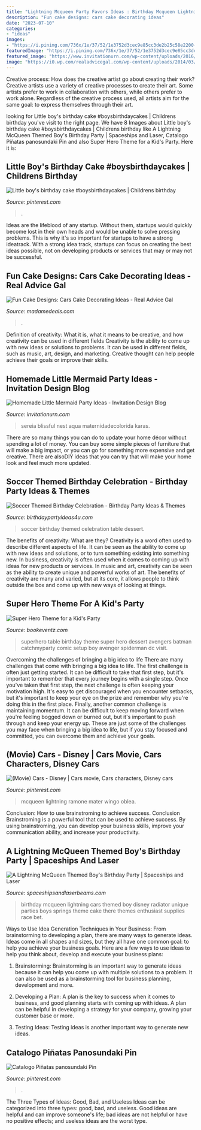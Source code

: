 ```yaml
---
title: "Lightning Mcqueen Party Favors Ideas : Birthday Mcqueen Lightning Cars Themed Boy Disney Radiator Unique Parties Boys Springs Theme Cake There Themes Enthusiast Supplies Race Bet"
description: "Fun cake designs: cars cake decorating ideas"
date: "2023-07-10"
categories:
- "ideas"
images:
- "https://i.pinimg.com/736x/1e/37/52/1e3752d3cec9e85cc3de2b25c58e2200--piñata-cars-pary.jpg"
featuredImage: "https://i.pinimg.com/736x/1e/37/52/1e3752d3cec9e85cc3de2b25c58e2200--piñata-cars-pary.jpg"
featured_image: "https://www.invitationurn.com/wp-content/uploads/2016/08/diy_little_mermaid_party_ideas.jpg"
image: "https://i0.wp.com/realadvicegal.com/wp-content/uploads/2014/03/cars-cake.jpg?fit=350%2C500&amp;ssl=1"
---
```



Creative process: How does the creative artist go about creating their work?
Creative artists use a variety of creative processes to create their art. Some artists prefer to work in collaboration with others, while others prefer to work alone. Regardless of the creative process used, all artists aim for the same goal: to express themselves through their art.

	

		
looking for Little boy&#039;s birthday cake #boysbirthdaycakes | Childrens birthday you've visit to the right page. We have 8 Images about Little boy&#039;s birthday cake #boysbirthdaycakes | Childrens birthday like A Lightning McQueen Themed Boy&#039;s Birthday Party | Spaceships and Laser, Catalogo Piñatas panosundaki Pin and also Super Hero Theme for a Kid&#039;s Party. Here it is:
		
    
## Little Boy&#039;s Birthday Cake #boysbirthdaycakes | Childrens Birthday

<img loading=lazy src="https://i.pinimg.com/originals/4a/60/ed/4a60ed0564f35f65c63ec3f02e1cd5db.jpg" onerror="this.onerror=null;this.src='https://tse3.mm.bing.net/th?id=OIP.zLtOWpZYjj6Dj5Izej9uzgHaJ4&amp;pid=15.1';" alt="Little boy&#039;s birthday cake #boysbirthdaycakes | Childrens birthday">

_Source: pinterest.com_

>. 

	

Ideas are the lifeblood of any startup. Without them, startups would quickly become lost in their own heads and would be unable to solve pressing problems. This is why it's so important for startups to have a strong ideatrack. With a strong idea track, startups can focus on creating the best ideas possible, not on developing products or services that may or may not be successful.

    
## Fun Cake Designs: Cars Cake Decorating Ideas - Real Advice Gal

<img loading=lazy src="https://i0.wp.com/realadvicegal.com/wp-content/uploads/2014/03/cars-cake.jpg?fit=350%2C500&amp;ssl=1" onerror="this.onerror=null;this.src='https://tse4.mm.bing.net/th?id=OIP.q047W4Nsafq8wuDwMtH7wAAAAA&amp;pid=15.1';" alt="Fun Cake Designs: Cars Cake Decorating Ideas - Real Advice Gal">

_Source: madamedeals.com_

>. 

	

Definition of creativity: What it is, what it means to be creative, and how creativity can be used in different fields
Creativity is the ability to come up with new ideas or solutions to problems. It can be used in different fields, such as music, art, design, and marketing. Creative thought can help people achieve their goals or improve their skills.

    
## Homemade Little Mermaid Party Ideas - Invitation Design Blog

<img loading=lazy src="https://www.invitationurn.com/wp-content/uploads/2016/08/diy_little_mermaid_party_ideas.jpg" onerror="this.onerror=null;this.src='https://tse1.mm.bing.net/th?id=OIP.FxdWI0zjJytpJlRMmOo9cQHaK8&amp;pid=15.1';" alt="Homemade Little Mermaid Party Ideas - Invitation Design Blog">

_Source: invitationurn.com_

>sereia blissful nest aqua maternidadecolorida karas. 

	

There are so many things you can do to update your home décor without spending a lot of money. You can buy some simple pieces of furniture that will make a big impact, or you can go for something more expensive and get creative. There are alsoDIY ideas that you can try that will make your home look and feel much more updated.

    
## Soccer Themed Birthday Celebration - Birthday Party Ideas &amp; Themes

<img loading=lazy src="http://i2.wp.com/birthdaypartyideas4u.com/wp-content/uploads/2018/03/Soccer-Themed-Birthday-Celebration-Dessert-Table.jpg" onerror="this.onerror=null;this.src='https://tse3.mm.bing.net/th?id=OIP.bc4PTEYHZgkOZx7hIg59RQHaE8&amp;pid=15.1';" alt="Soccer Themed Birthday Celebration - Birthday Party Ideas &amp; Themes">

_Source: birthdaypartyideas4u.com_

>soccer birthday themed celebration table dessert. 

	

The benefits of creativity: What are they?
Creativity is a word often used to describe different aspects of life. It can be seen as the ability to come up with new ideas and solutions, or to turn something existing into something new. In business, creativity is often used when it comes to coming up with ideas for new products or services. In music and art, creativity can be seen as the ability to create unique and powerful works of art. The benefits of creativity are many and varied, but at its core, it allows people to think outside the box and come up with new ways of looking at things.

    
## Super Hero Theme For A Kid&#039;s Party

<img loading=lazy src="http://www.bookeventz.com/blog/wp-content/uploads/2015/04/df4c3046b5e40502537e928020ff76f61.jpg" onerror="this.onerror=null;this.src='https://tse3.mm.bing.net/th?id=OIP.leaQn687teEC1DOVFa9b0QHaE1&amp;pid=15.1';" alt="Super Hero Theme for a Kid&#039;s Party">

_Source: bookeventz.com_

>superhero table birthday theme super hero dessert avengers batman catchmyparty comic setup boy avenger spiderman dc visit. 

	

Overcoming the challenges of bringing a big idea to life
There are many challenges that come with bringing a big idea to life. The first challenge is often just getting started. It can be difficult to take that first step, but it's important to remember that every journey begins with a single step. Once you've taken that first step, the next challenge is often keeping your motivation high. It's easy to get discouraged when you encounter setbacks, but it's important to keep your eye on the prize and remember why you're doing this in the first place. Finally, another common challenge is maintaining momentum. It can be difficult to keep moving forward when you're feeling bogged down or burned out, but it's important to push through and keep your energy up. These are just some of the challenges you may face when bringing a big idea to life, but if you stay focused and committed, you can overcome them and achieve your goals.

    
## (Movie) Cars - Disney | Cars Movie, Cars Characters, Disney Cars

<img loading=lazy src="https://i.pinimg.com/736x/e6/b3/06/e6b30609adcd833947df76a94a29ec2e--movie-cars-the-movie.jpg" onerror="this.onerror=null;this.src='https://tse2.mm.bing.net/th?id=OIP.p5FCowKYFmp8UgJ27U1B_AHaE6&amp;pid=15.1';" alt="(Movie) Cars - Disney | Cars movie, Cars characters, Disney cars">

_Source: pinterest.com_

>mcqueen lightning ramone mater wingo oblea. 

	

Conclusion: How to use brainstroming to achieve success.
Conclusion
Brainstroming is a powerful tool that can be used to achieve success. By using brainstroming, you can develop your business skills, improve your communication ability, and increase your productivity.

    
## A Lightning McQueen Themed Boy&#039;s Birthday Party | Spaceships And Laser

<img loading=lazy src="http://spaceshipsandlaserbeams.com/wp-content/uploads/2015/09/unique-lightning-mcqueen-radiator-springs-birthday-party-ideas.jpg" onerror="this.onerror=null;this.src='https://tse1.mm.bing.net/th?id=OIP.7Thd9q1CNaM1SgE5Cz_QsQHaLH&amp;pid=15.1';" alt="A Lightning McQueen Themed Boy&#039;s Birthday Party | Spaceships and Laser">

_Source: spaceshipsandlaserbeams.com_

>birthday mcqueen lightning cars themed boy disney radiator unique parties boys springs theme cake there themes enthusiast supplies race bet. 

	

Ways to Use Idea Generation Techniques in Your Business: From brainstorming to developing a plan, there are many ways to generate ideas.
Ideas come in all shapes and sizes, but they all have one common goal: to help you achieve your business goals. Here are a few ways to use ideas to help you think about, develop and execute your business plans:
1. Brainstorming: Brainstorming is an important way to generate ideas because it can help you come up with multiple solutions to a problem. It can also be used as a brainstorming tool for business planning, development and more.

2. Developing a Plan: A plan is the key to success when it comes to business, and good planning starts with coming up with ideas. A plan can be helpful in developing a strategy for your company, growing your customer base or more.

3. Testing Ideas: Testing ideas is another important way to generate new ideas.

    
## Catalogo Piñatas Panosundaki Pin

<img loading=lazy src="https://i.pinimg.com/736x/1e/37/52/1e3752d3cec9e85cc3de2b25c58e2200--piñata-cars-pary.jpg" onerror="this.onerror=null;this.src='https://tse2.mm.bing.net/th?id=OIP.27QZ-_5B9_pUpu-7h98kHwHaJ4&amp;pid=15.1';" alt="Catalogo Piñatas panosundaki Pin">

_Source: pinterest.com_

>. 

	

The Three Types of Ideas: Good, Bad, and Useless
Ideas can be categorized into three types: good, bad, and useless. Good ideas are helpful and can improve someone's life; bad ideas are not helpful or have no positive effects; and useless ideas are the worst type.

